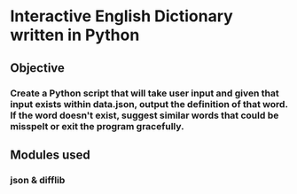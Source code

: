 # Interactive English Dictionary written in Python

## Objective

### Create a Python script that will take user input and given that input exists within data.json, output the definition of that word. If the word doesn't exist, suggest similar words that could be misspelt or exit the program gracefully.

## Modules used

### json & difflib
